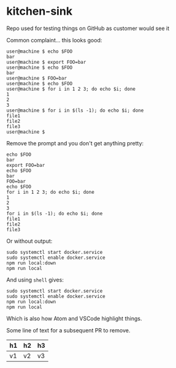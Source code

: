 # kitchen-sink
Repo used for testing things on GitHub as customer would see it

Common complaint... this looks good:

```console
user@machine $ echo $FOO
bar
user@machine $ export FOO=bar
user@machine $ echo $FOO
bar
user@machine $ FOO=bar
user@machine $ echo $FOO
user@machine $ for i in 1 2 3; do echo $i; done
1
2
3
user@machine $ for i in $(ls -1); do echo $i; done
file1
file2
file3
user@machine $
```

Remove the prompt and you don't get anything pretty:

```console
echo $FOO
bar
export FOO=bar
echo $FOO
bar
FOO=bar
echo $FOO
for i in 1 2 3; do echo $i; done
1
2
3
for i in $(ls -1); do echo $i; done
file1
file2
file3
```

Or without output:

```console
sudo systemctl start docker.service
sudo systemctl enable docker.service
npm run local:down
npm run local
```

And using `shell` gives:

```shell
sudo systemctl start docker.service
sudo systemctl enable docker.service
npm run local:down
npm run local
```

Which is also how Atom and VSCode highlight things.

Some line of text for a subsequent PR to remove.

| h1 | h2 | h3 |
|----|----|----|
| v1 | v2 | v3 |

